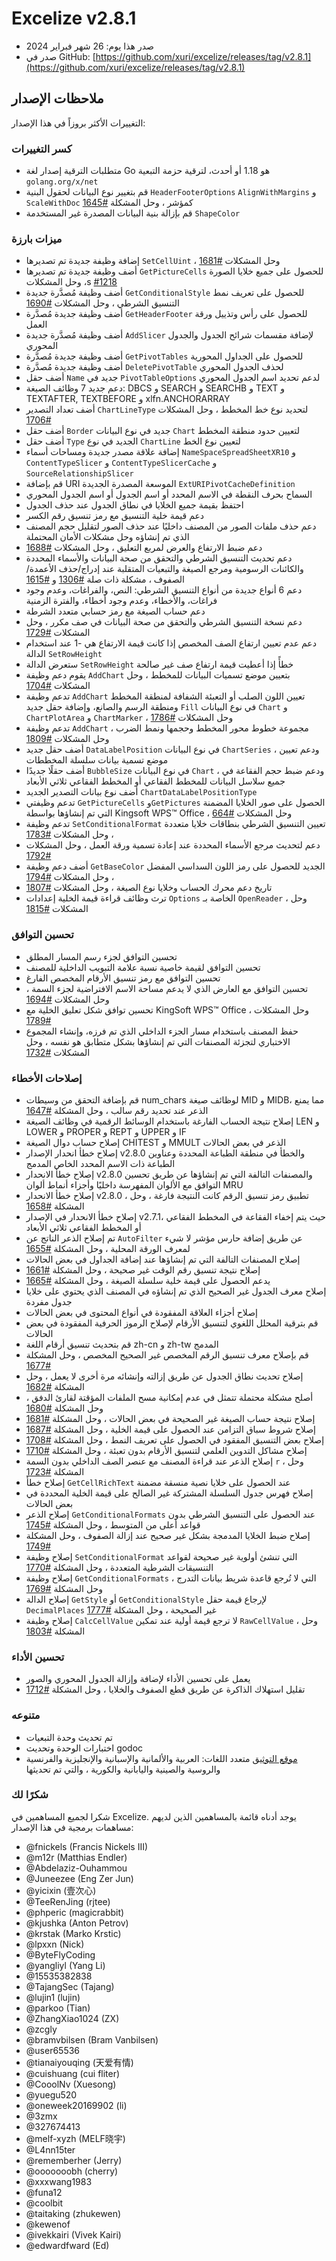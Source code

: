 # Excelize v2.8.1

* صدر هذا يوم: 26 شهر فبراير 2024
* صدر في GitHub: [https://github.com/xuri/excelize/releases/tag/v2.8.1](https://github.com/xuri/excelize/releases/tag/v2.8.1)

## ملاحظات الإصدار

التغييرات الأكثر بروزاً في هذا الإصدار:

### كسر التغييرات

* متطلبات الترقية إصدار لغة Go هو 1.18 أو أحدث، لترقية حزمة التبعية `golang.org/x/net`
* قم بتغيير نوع البيانات لحقول البنية `HeaderFooterOptions` `AlignWithMargins` و `ScaleWithDoc` كمؤشر ، وحل المشكلة [#1645](https://github.com/xuri/excelize/issues/1645)
* قم بإزالة بنية البيانات المصدرة غير المستخدمة `ShapeColor`

### ميزات بارزة

* إضافة وظيفة جديدة تم تصديرها `SetCellUint` ، وحل المشكلات [#1681](https://github.com/xuri/excelize/issues/1681)
* أضف وظيفة جديدة تم تصديرها `GetPictureCells` للحصول على جميع خلايا الصورة ، وحل المشكلاتs [#1218](https://github.com/xuri/excelize/issues/1218)
* أضف وظيفة مُصدَّرة جديدة `GetConditionalStyle` للحصول على تعريف نمط التنسيق الشرطي ، وحل المشكلات [#1690](https://github.com/xuri/excelize/issues/1690)
* أضف وظيفة جديدة مُصدَّرة `GetHeaderFooter` للحصول على رأس وتذييل ورقة العمل
* أضف وظيفة مُصدَّرة جديدة `AddSlicer` لإضافة مقسمات شرائح الجدول والجدول المحوري
* أضف وظيفة جديدة مُصدَّرة `GetPivotTables` للحصول على الجداول المحورية
* أضف وظيفة جديدة مُصدَّرة `DeletePivotTable` لحذف الجدول المحوري
* أضف حقل `Name` جديد في `PivotTableOptions` لدعم تحديد اسم الجدول المحوري
* دعم جديد 7 وظائف الصيغة: DBCS و SEARCH و SEARCHB و TEXT و TEXTAFTER, TEXTBEFORE و xlfn.ANCHORARRAY
* أضف تعداد التصدير `ChartLineType` لتحديد نوع خط المخطط ، وحل المشكلات [#1706](https://github.com/xuri/excelize/issues/1706)
* أضف حقل `Border` جديد في نوع البيانات `Chart` لتعيين حدود منطقة المخطط
* أضف حقل `Type` الجديد في نوع `ChartLine` لتعيين نوع الخط
* إضافة علاقة مصدر جديدة ومساحات أسماء `NameSpaceSpreadSheetXR10` و `ContentTypeSlicer` و `ContentTypeSlicerCache` و `SourceRelationshipSlicer`
* قم بإضافة URI الموسعة المصدرة الجديدة `ExtURIPivotCacheDefinition`
* السماح بحرف النقطة في الاسم المحدد أو اسم الجدول أو اسم الجدول المحوري
* احتفظ بقيمة جميع الخلايا في نطاق الجدول عند حذف الجدول
* دعم قيمة خلية التنسيق مع رمز تنسيق رقم الكسر
* دعم حذف ملفات الصور من المصنف داخليًا عند حذف الصور لتقليل حجم المصنف الذي تم إنشاؤه وحل مشكلات الأمان المحتملة
* دعم ضبط الارتفاع والعرض لمربع التعليق ، وحل المشكلات [#1688](https://github.com/xuri/excelize/issues/1688)
* دعم تحديث التنسيق الشرطي والتحقق من صحة البيانات والأسماء المحددة والكائنات الرسومية ومرجع الصيغة والتبعيات المتقلبة عند إدراج/حذف الأعمدة/الصفوف ، مشكلة ذات صلة [#1306](https://github.com/xuri/excelize/issues/1306) و [#1615](https://github.com/xuri/excelize/issues/1615)
* دعم 6 أنواع جديدة من أنواع التنسيق الشرطي: النص، والفراغات، وعدم وجود فراغات، والأخطاء، وعدم وجود أخطاء، والفترة الزمنية
* دعم حساب الصيغة مع رمز حسابي متعدد الشرطة
* دعم نسخة التنسيق الشرطي والتحقق من صحة البيانات في صف مكرر ، وحل المشكلات [#1729](https://github.com/xuri/excelize/issues/1729)
* دعم عدم تعيين ارتفاع الصف المخصص إذا كانت قيمة الارتفاع هي -1 عند استخدام الدالة `SetRowHeight`
* ستعرض الدالة `SetRowHeight` خطأً إذا أعطيت قيمة ارتفاع صف غير صالحة
* يقوم دعم وظيفة `AddChart` بتعيين موضع تسميات البيانات للمخطط ، وحل المشكلات [#1704](https://github.com/xuri/excelize/issues/1704)
* تدعم وظيفة `AddChart` تعيين اللون الصلب أو التعبئة الشفافة لمنطقة المخطط ومنطقة الرسم والصانع، وإضافة حقل جديد `Fill` في نوع البيانات `Chart` و `ChartPlotArea` و `ChartMarker` ، وحل المشكلات [#1786](https://github.com/xuri/excelize/issues/1786)
* تدعم وظيفة `AddChart` مجموعة خطوط محور المخطط وحجمها ونمط الضرب ، وحل المشكلات [#1809](https://github.com/xuri/excelize/issues/1809)
* أضف حقل جديد `DataLabelPosition` في نوع البيانات `ChartSeries` ، ودعم تعيين موضع تسمية بيانات سلسلة المخططات
* أضف حقلًا جديدًا `BubbleSize` في نوع البيانات `Chart` ، ودعم ضبط حجم الفقاعة في جميع سلاسل البيانات للمخطط الفقاعي أو المخطط الفقاعي ثلاثي الأبعاد
* أضف نوع بيانات التصدير الجديد `ChartDataLabelPositionType`
* تدعم وظيفتي `GetPictureCells` و`GetPictures` الحصول على صور الخلايا المضمنة التي تم إنشاؤها بواسطة Kingsoft WPS&trade; Office ، وحل المشكلات [#664](https://github.com/xuri/excelize/issues/664)
* تدعم وظيفة `SetConditionalFormat` تعيين التنسيق الشرطي بنطاقات خلايا متعددة ، وحل المشكلات [#1783](https://github.com/xuri/excelize/issues/1783)
* دعم لتحديث مرجع الأسماء المحددة عند إعادة تسمية ورقة العمل ، وحل المشكلات [#1792](https://github.com/xuri/excelize/issues/1792)
* أضف دعم وظيفة `GetBaseColor` الجديد للحصول على رمز اللون السداسي المفضل ، وحل المشكلات [#1794](https://github.com/xuri/excelize/issues/1794)
* تاريخ دعم محرك الحساب وخلايا نوع الصيغة ، وحل المشكلات [#1807](https://github.com/xuri/excelize/issues/1807)
* ترث وظائف قراءة قيمة الخلية إعدادات `Options` الخاصة بـ `OpenReader` ، وحل المشكلات [#1815](https://github.com/xuri/excelize/issues/1815)

### تحسين التوافق

* تحسين التوافق لجزء رسم المسار المطلق
* تحسين التوافق لقيمة خاصية نسبة علامة التبويب الداخلية للمصنف
* تحسين التوافق مع رمز تنسيق الأرقام المخصص الفارغ
* تحسين التوافق مع العارض الذي لا يدعم مساحة الاسم الافتراضية لجزء السمة ، وحل المشكلات [#1694](https://github.com/xuri/excelize/issues/1694)
* تحسين توافق شكل تعليق الخلية مع KingSoft WPS&trade; Office ، وحل المشكلات [#1789](https://github.com/xuri/excelize/issues/1789)
* حفظ المصنف باستخدام مسار الجزء الداخلي الذي تم فرزه، وإنشاء المجموع الاختباري لتجزئة المصنفات التي تم إنشاؤها بشكل متطابق هو نفسه ، وحل المشكلات [#1732](https://github.com/xuri/excelize/issues/1732)

### إصلاحات الأخطاء

* قم بإضافة التحقق من وسيطات num_chars لوظائف صيغة MID و MIDB، مما يمنع الذعر عند تحديد رقم سالب ، وحل المشكلة [#1647](https://github.com/xuri/excelize/issues/1647)
* إصلاح نتيجة الحساب الفارغة باستخدام الوسائط الرقمية في وظائف الصيغة LEN و LOWER و PROPER و REPT و UPPER و IF
* إصلاح حساب دوال الصيغة CHITEST و MMULT الذعر في بعض الحالات
* إصلاح خطأ انحدار الإصدار v2.8.0 والخطأ في منطقة الطباعة المحددة وعناوين الطباعة ذات الاسم المحدد الخاص المدمج
* إصلاح خطأ الانحدار v2.8.0 والمصنفات التالفة التي تم إنشاؤها عن طريق تحسين التوافق مع الألوان المفهرسة داخليًا وأجزاء أنماط ألوان MRU
* إصلاح خطأ الانحدار v2.8.0 ، تطبيق رمز تنسيق الرقم كانت النتيجة فارغة ، وحل المشكلة [#1658](https://github.com/xuri/excelize/issues/1658)
* إصلاح خطأ الانحدار في الإصدار v2.7.1، حيث يتم إخفاء الفقاعة في المخطط الفقاعي أو المخطط الفقاعي ثلاثي الأبعاد
* تم إصلاح الذعر الناتج عن `AutoFilter` عن طريق إضافة حارس مؤشر لا شيء لمعرف الورقة المحلية ، وحل المشكلة [#1655](https://github.com/xuri/excelize/issues/1655)
* إصلاح المصنفات التالفة التي تم إنشاؤها عند إضافة الجداول في بعض الحالات
* إصلاح نتيجة تنسيق رقم الوقت غير صحيحة ، وحل المشكلة [#1661](https://github.com/xuri/excelize/issues/1661)
* يدعم الحصول على قيمة خلية سلسلة الصيغة ، وحل المشكلة [#1665](https://github.com/xuri/excelize/issues/1665)
* إصلاح معرف الجدول غير الصحيح الذي تم إنشاؤه في المصنف الذي يحتوي على خلايا جدول مفردة
* إصلاح أجزاء العلاقة المفقودة في أنواع المحتوى في بعض الحالات
* قم بترقية المحلل اللغوي لتنسيق الأرقام لإصلاح الرموز الحرفية المفقودة في بعض الحالات
* قم بتحديث تنسيق أرقام اللغة zh-cn و zh-tw المدمج
* قم بإصلاح معرف تنسيق الرقم المخصص غير الصحيح المخصص ، وحل المشكلة [#1677](https://github.com/xuri/excelize/issues/1677)
* إصلاح تحديث نطاق الجدول عن طريق إزالته وإنشائه مرة أخرى لا يعمل ، وحل المشكلة [#1682](https://github.com/xuri/excelize/issues/1682)
* أصلح مشكلة محتملة تتمثل في عدم إمكانية مسح الملفات المؤقتة لقارئ الدفق ، وحل المشكلة [#1680](https://github.com/xuri/excelize/issues/1680)
* إصلاح نتيجة حساب الصيغة غير الصحيحة في بعض الحالات ، وحل المشكلة [#1681](https://github.com/xuri/excelize/issues/1681)
* إصلاح شروط سباق التزامن عند الحصول على قيمة الخلية ، وحل المشكلة [#1687](https://github.com/xuri/excelize/issues/1687)
* إصلاح بعض التنسيق المفقود في الحصول على تعريف النمط ، وحل المشكلة [#1708](https://github.com/xuri/excelize/issues/1708)
* إصلاح مشاكل التدوين العلمي لتنسيق الأرقام بدون تعبئة ، وحل المشكلة [#1710](https://github.com/xuri/excelize/issues/1710)
* إصلاح الذعر عند قراءة المصنف مع عنصر الصف الداخلي بدون السمة `r` ، وحل المشكلة [#1723](https://github.com/xuri/excelize/issues/1723)
* إصلاح خطأ `GetCellRichText` عند الحصول على خلايا نصية منسقة مضمنة
* إصلاح فهرس جدول السلسلة المشتركة غير الصالح على قيمة الخلية المحددة في بعض الحالات
* إصلاح الذعر `GetConditionalFormats` عند الحصول على التنسيق الشرطي بدون قواعد أعلى من المتوسط ، وحل المشكلة [#1745](https://github.com/xuri/excelize/issues/1745)
* إصلاح ضبط الخلايا المدمجة بشكل غير صحيح عند إزالة الصفوف ، وحل المشكلة [#1749](https://github.com/xuri/excelize/issues/1749)
* إصلاح وظيفة `SetConditionalFormat` التي تنشئ أولوية غير صحيحة لقواعد التنسيقات الشرطية المتعددة ، وحل المشكلة [#1770](https://github.com/xuri/excelize/issues/1770)
* إصلاح وظيفة `GetConditionalFormats` التي لا تُرجع قاعدة شريط بيانات التدرج ، وحل المشكلة [#1769](https://github.com/xuri/excelize/issues/1769)
* إصلاح الدالة `GetStyle` أو `GetConditionalStyle` لإرجاع قيمة حقل `DecimalPlaces` غير الصحيحة ، وحل المشكلة [#1777](https://github.com/xuri/excelize/issues/1777)
* إصلاح وظيفة `CalcCellValue` لا ترجع قيمة أولية عند تمكين `RawCellValue` ، وحل المشكلة [#1803](https://github.com/xuri/excelize/issues/1803)

### تحسين الأداء

* يعمل على تحسين الأداء لإضافة وإزالة الجدول المحوري والصور
* تقليل استهلاك الذاكرة عن طريق قطع الصفوف والخلايا ، وحل المشكلة [#1712](https://github.com/xuri/excelize/issues/1712)

### متنوعه

* تم تحديث وحدة التبعيات
* اختبارات الوحدة وتحديث godoc
* [موقع التوثيق](https://xuri.me/excelize) متعدد اللغات: العربية والألمانية والإسبانية والإنجليزية والفرنسية والروسية والصينية واليابانية والكورية ، والتي تم تحديثها

### شكرًا لك

شكرا لجميع المساهمين في Excelize. يوجد أدناه قائمة بالمساهمين الذين لديهم مساهمات برمجية في هذا الإصدار:

* @fnickels (Francis Nickels III)
* @m12r (Matthias Endler)
* @Abdelaziz-Ouhammou
* @Juneezee (Eng Zer Jun)
* @yicixin (壹次心)
* @TeeRenJing (rjtee)
* @phperic (magicrabbit)
* @kjushka (Anton Petrov)
* @krstak (Marko Krstic)
* @lpxxn (Nick)
* @ByteFlyCoding
* @yangliyl (Yang Li)
* @15535382838
* @TajangSec (Tajang)
* @lujin1 (lujin)
* @parkoo (Tian)
* @ZhangXiao1024 (ZX)
* @zcgly
* @bramvbilsen (Bram Vanbilsen)
* @user65536
* @tianaiyouqing (天爱有情)
* @cuishuang (cui fliter)
* @CooolNv (Xuesong)
* @yuegu520
* @oneweek20169902 (li)
* @3zmx
* @327674413
* @melf-xyzh (MELF晓宇)
* @L4nn15ter
* @rememberher (Jerry)
* @ooooooobh (cherry)
* @xxxwang1983
* @funa12
* @coolbit
* @taitaking (zhukewen)
* @kewenof
* @ivekkairi (Vivek Kairi)
* @edwardfward (Ed)
